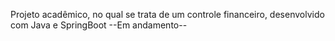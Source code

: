Projeto acadêmico, no qual se trata de um controle financeiro, desenvolvido com Java e SpringBoot 
--Em andamento--
